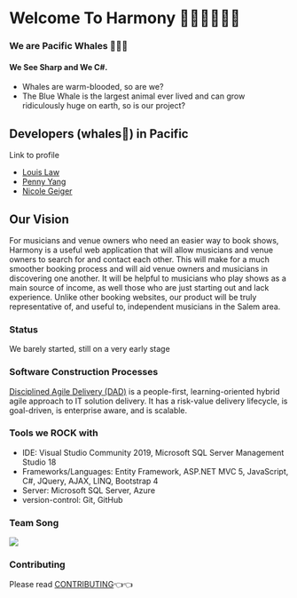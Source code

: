 # Welcome To Harmony :musical_score::musical_keyboard::microphone::saxophone::trumpet::guitar:

### **We are Pacific Whales :whale2::whale2::whale2:**
#### We See Sharp and We C#.
* Whales are warm-blooded, so are we?
* The Blue Whale is the largest animal ever lived and can grow ridiculously huge on earth, so is our project?


## Developers (whales:whale:) in Pacific 
Link to profile
* [Louis Law](https://github.com/lawlouis)
* [Penny Yang](https://github.com/Penny993131)
* [Nicole Geiger](https://github.com/ngeiger19)

## Our Vision
For musicians and venue owners who need an easier way to book shows, Harmony is a useful web application that will allow musicians and venue owners to search for and contact each other. This will make for a much smoother booking process and will aid venue owners and musicians in discovering one another. It will be helpful to musicians who play shows as a main source of income, as well those who are just starting out and lack experience. Unlike other booking websites, our product will be truly representative of, and useful to, independent musicians in the Salem area.

### Status
We barely started, still on a very early stage

### Software Construction Processes
[Disciplined Agile Delivery (DAD)](https://en.wikipedia.org/wiki/Disciplined_agile_delivery) is a people-first, learning-oriented hybrid agile approach to IT solution delivery. It has a risk-value delivery lifecycle, is goal-driven, is enterprise aware, and is scalable.

### Tools we **ROCK** with
* IDE: Visual Studio Community 2019, Microsoft SQL Server Management Studio 18
* Frameworks/Languages: Entity Framework, ASP.NET MVC 5, JavaScript, C#, JQuery, AJAX, LINQ, Bootstrap 4
* Server: Microsoft SQL Server, Azure
* version-control: Git, GitHub

### Team Song
[![](http://img.youtube.com/vi/kLz7vMAke5g/0.jpg)](http://www.youtube.com/watch?v=kLz7vMAke5g "")

### Contributing
Please read [CONTRIBUTING](https://github.com/lawlouis/seniorproject-PacificWhales/blob/master/CONTRIBUTING.md):point_left::point_left:

